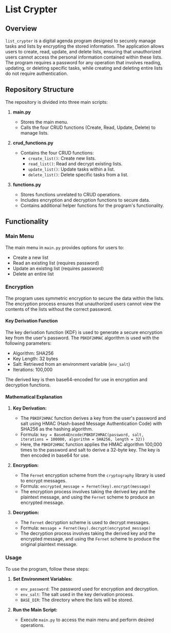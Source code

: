 # List Crypter

## Overview

`list_crypter` is a digital agenda program designed to securely manage tasks and lists by encrypting the stored information. The application allows users to create, read, update, and delete lists, ensuring that unauthorized users cannot access the personal information contained within these lists. The program requires a password for any operation that involves reading, updating, or deleting specific tasks, while creating and deleting entire lists do not require authentication.

## Repository Structure

The repository is divided into three main scripts:

1. **main.py**
   - Stores the main menu.
   - Calls the four CRUD functions (Create, Read, Update, Delete) to manage lists.

2. **crud_functions.py**
   - Contains the four CRUD functions:
     - `create_list()`: Create new lists.
     - `read_list()`: Read and decrypt existing lists.
     - `update_list()`: Update tasks within a list.
     - `delete_list()`: Delete specific tasks from a list.

3. **functions.py**
   - Stores functions unrelated to CRUD operations.
   - Includes encryption and decryption functions to secure data.
   - Contains additional helper functions for the program's functionality.

## Functionality

### Main Menu

The main menu in `main.py` provides options for users to:
- Create a new list
- Read an existing list (requires password)
- Update an existing list (requires password)
- Delete an entire list

### Encryption

The program uses symmetric encryption to secure the data within the lists. The encryption process ensures that unauthorized users cannot view the contents of the lists without the correct password.

#### Key Derivation Function

The key derivation function (KDF) is used to generate a secure encryption key from the user's password. The `PBKDF2HMAC` algorithm is used with the following parameters:
- Algorithm: SHA256
- Key Length: 32 bytes
- Salt: Retrieved from an environment variable (`env_salt`)
- Iterations: 100,000

The derived key is then base64-encoded for use in encryption and decryption functions.

#### Mathematical Explanation


1. **Key Derivation:**
   - The `PBKDF2HMAC` function derives a key from the user's password and salt using HMAC (Hash-based Message Authentication Code) with SHA256 as the hashing algorithm.
   - Formula: 
     `key = Base64Encode(PBKDF2HMAC(password, salt, iterations = 100000, algorithm = SHA256, length = 32))`
   - Here, the `PBKDF2HMAC` function applies the HMAC algorithm 100,000 times to the password and salt to derive a 32-byte key. The key is then encoded in base64 for use.

2. **Encryption:**
   - The `Fernet` encryption scheme from the `cryptography` library is used to encrypt messages.
   - Formula: 
     `encrypted_message = Fernet(key).encrypt(message)`
   - The encryption process involves taking the derived key and the plaintext message, and using the `Fernet` scheme to produce an encrypted message.

3. **Decryption:**
   - The `Fernet` decryption scheme is used to decrypt messages.
   - Formula: 
     `message = Fernet(key).decrypt(encrypted_message)`
   - The decryption process involves taking the derived key and the encrypted message, and using the `Fernet` scheme to produce the original plaintext message.


### Usage

To use the program, follow these steps:

1. **Set Environment Variables:**
   - `env_password`: The password used for encryption and decryption.
   - `env_salt`: The salt used in the key derivation process.
   - `BASE_DIR`: The directory where the lists will be stored.

2. **Run the Main Script:**
   - Execute `main.py` to access the main menu and perform desired operations.

